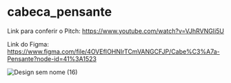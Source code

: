 # cabeca_pensante


Link para conferir o Pitch: https://www.youtube.com/watch?v=VJhRVNGIi5U 

Link do Figma: https://www.figma.com/file/4OVEfIOHNIrTCmVANGCFJP/Cabe%C3%A7a-Pensante?node-id=41%3A1523

![Design sem nome (16)](https://user-images.githubusercontent.com/62727312/127656542-174cc4f1-8524-471b-868a-4397c8396193.png)


